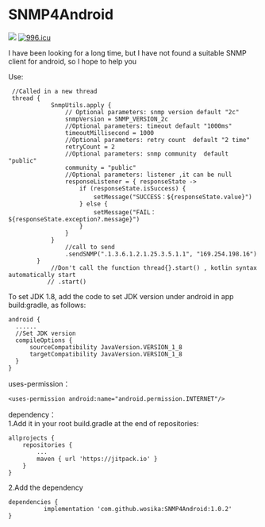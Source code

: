 # SNMP4Android

[![](https://jitpack.io/v/wosika/SNMP4Android.svg)](https://jitpack.io/#wosika/SNMP4Android) [![996.icu](https://img.shields.io/badge/link-996.icu-red.svg)](https://996.icu/#/en_US) 

I have been looking for a long time, but I have not found a suitable SNMP client for android, so I hope to help you <br/>


Use:<br/>

	 //Called in a new thread
 	 thread {
                SnmpUtils.apply {
                    // Optional parameters: snmp version default "2c"
                    snmpVersion = SNMP_VERSION_2c
                    //Optional parameters: timeout default "1000ms"
                    timeoutMillisecond = 1000
                    //Optional parameters: retry count  default "2 time"
                    retryCount = 2
                    //Optional parameters: snmp community  default "public"
                    community = "public"
                    //Optional parameters: listener ,it can be null
                    responseListener = { responseState ->
                        if (responseState.isSuccess) {
                            setMessage("SUCCESS：${responseState.value}")
                        } else {
                            setMessage("FAIL：${responseState.exception?.message}")
                        }
                    }
                }
                    //call to send
                    .sendSNMP(".1.3.6.1.2.1.25.3.5.1.1", "169.254.198.16")
            }
                //Don't call the function thread{}.start() , kotlin syntax automatically start
               // .start()
	  
To set JDK 1.8, add the code to set JDK version under android in app build:gradle, as follows:
 
	android {
  	  ......
  	  //Set JDK version
  	  compileOptions {
  	      sourceCompatibility JavaVersion.VERSION_1_8
   	      targetCompatibility JavaVersion.VERSION_1_8
  	  }
	}	
	
uses-permission：

	<uses-permission android:name="android.permission.INTERNET"/>
	
dependency：<br/>
  1.Add it in your root build.gradle at the end of repositories:

	allprojects {
		repositories {
			...
			maven { url 'https://jitpack.io' }
		}
	}
  
  2.Add the dependency
  
    dependencies {
	          implementation 'com.github.wosika:SNMP4Android:1.0.2'
    }
    
